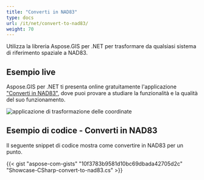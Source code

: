 ```yaml
---
title: "Converti in NAD83"
type: docs
url: /it/net/convert-to-nad83/
weight: 70
---
```


Utilizza la libreria Aspose.GIS per .NET per trasformare da qualsiasi sistema di riferimento spaziale a NAD83.

## **Esempio live**

Aspose.GIS per .NET ti presenta online gratuitamente l'applicazione ["Converti in NAD83"](https://products.aspose.app/gis/transformation/convert-to-nad83), dove puoi provare a studiare la funzionalità e la qualità del suo funzionamento.

![applicazione di trasformazione delle coordinate](transform-coordinates.png)

## **Esempio di codice - Converti in NAD83**

Il seguente snippet di codice mostra come convertire in NAD83 per un punto.

{{< gist "aspose-com-gists" "10f3783b9581d10bc69dbada42705d2c" "Showcase-CSharp-convert-to-nad83.cs" >}}
